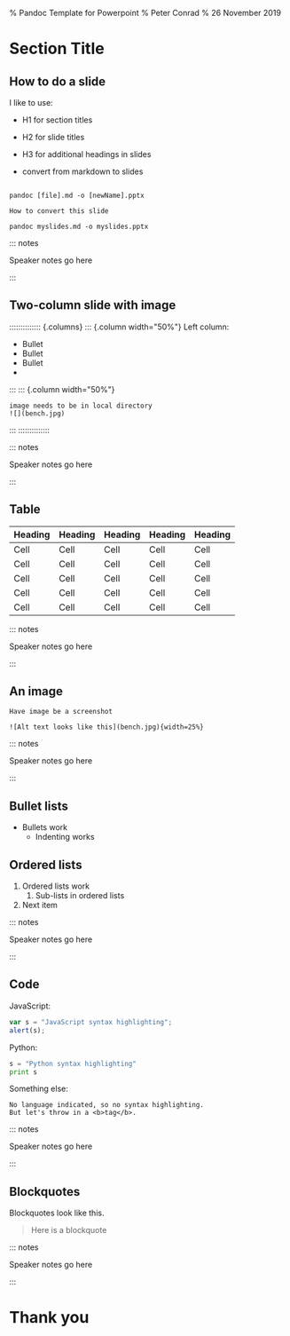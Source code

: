 % Pandoc Template for Powerpoint
% Peter Conrad
% 26 November 2019

# Section Title


## How to do a slide

I like to use:

* H1 for section titles
- H2 for slide titles
+ H3 for additional headings in slides

- convert from markdown to slides

```

pandoc [file].md -o [newName].pptx

How to convert this slide

pandoc myslides.md -o myslides.pptx
```

::: notes

Speaker notes go here

:::

## Two-column slide with image


:::::::::::::: {.columns}
::: {.column width="50%"}
Left column:

- Bullet
- Bullet
- Bullet
- 
:::
::: {.column width="50%"}
```
image needs to be in local directory
![](bench.jpg)
```

:::
::::::::::::::

::: notes

Speaker notes go here

:::

## Table

| Heading | Heading | Heading | Heading | Heading |
| --- | --- | --- | --- | --- |
| Cell | Cell | Cell | Cell | Cell |
| Cell | Cell | Cell | Cell | Cell |
| Cell | Cell | Cell | Cell | Cell |
| Cell | Cell | Cell | Cell | Cell |
| Cell | Cell | Cell | Cell | Cell |

::: notes

Speaker notes go here

:::

## An image

```
Have image be a screenshot

![Alt text looks like this](bench.jpg){width=25%}
```
::: notes

Speaker notes go here

:::

## Bullet lists

- Bullets work
  -  Indenting works

## Ordered lists

1. Ordered lists work
   1. Sub-lists in ordered lists 
1. Next item

::: notes

Speaker notes go here

:::

## Code

JavaScript:

```javascript
var s = "JavaScript syntax highlighting";
alert(s);
```
 
Python:

```python
s = "Python syntax highlighting"
print s
```

Something else:
 
```
No language indicated, so no syntax highlighting. 
But let's throw in a <b>tag</b>.
```
::: notes

Speaker notes go here

:::

## Blockquotes

Blockquotes look like this.

> Here is a blockquote


::: notes

Speaker notes go here

:::



# Thank you